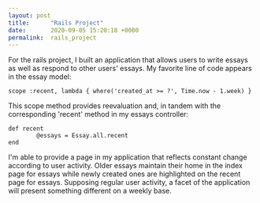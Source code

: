```yaml
---
layout: post
title:      "Rails Project"
date:       2020-09-05 15:20:18 +0000
permalink:  rails_project
---
```



For the rails project, I built an application that allows users to write essays as well as respond to other users' essays. My favorite line of code appears in the essay model: 

```
scope :recent, lambda { where('created_at >= ?', Time.now - 1.week) }
```

This scope method provides reevaluation and, in tandem with the corresponding 'recent' method in my essays controller: 

```
def recent 
        @essays = Essay.all.recent
end
```

I'm able to provide a page in my application that reflects constant change according to user activity. Older essays maintain their home in the index page for essays while newly created ones are highlighted on the recent page for essays. Supposing regular user activity, a facet of the application will present something different on a weekly base.

